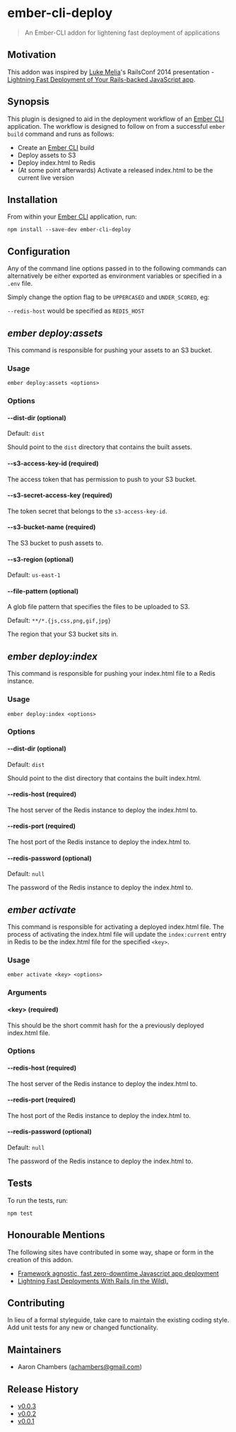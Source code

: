 # ember-cli-deploy

> An Ember-CLI addon for lightening fast deployment of applications

## Motivation

This addon was inspired by [Luke Melia][1]'s RailsConf 2014 presentation - [Lightning Fast Deployment of Your Rails-backed JavaScript app][2].

## Synopsis

This plugin is designed to aid in the deployment workflow of an [Ember CLI][5] application. The workflow is designed to follow on from a successful `ember build` command and runs as follows:

- Create an [Ember CLI][5] build
- Deploy assets to S3
- Deploy index.html to Redis
- (At some point afterwards) Activate a released index.html to be the current live version

## Installation

From within your [Ember CLI][5] application, run:

```shell
npm install --save-dev ember-cli-deploy
```

## Configuration

Any of the command line options passed in to the following commands can alternatively be either exported as environment variables or specified in a `.env` file.

Simply change the option flag to be `UPPERCASED` and `UNDER_SCORED`, eg:

`--redis-host` would be specified as `REDIS_HOST`

## *ember deploy:assets*

This command is responsible for pushing your assets to an S3 bucket.

### Usage

```shell
ember deploy:assets <options>
```

### Options

#### --dist-dir (optional)
Default: `dist`

Should point to the `dist` directory that contains the built assets.

#### --s3-access-key-id (required)

The access token that has permission to push to your S3 bucket.

#### --s3-secret-access-key (required)

The token secret that belongs to the `s3-access-key-id`.

#### --s3-bucket-name (required)

The S3 bucket to push assets to.

#### --s3-region (optional)
Default: `us-east-1`

#### --file-pattern (optional)

A glob file pattern that specifies the files to be uploaded to S3.

Default: `**/*.{js,css,png,gif,jpg}`

The region that your S3 bucket sits in.

## *ember deploy:index*

This command is responsible for pushing your index.html file to a Redis instance.

### Usage

```shell
ember deploy:index <options>
```

### Options

#### --dist-dir (optional)
Default: `dist`

Should point to the dist directory that contains the built index.html.

#### --redis-host (required)

The host server of the Redis instance to deploy the index.html to.

#### --redis-port (required)

The host port of the Redis instance to deploy the index.html to.

#### --redis-password (optional)
Default: `null`

The password of the Redis instance to deploy the index.html to.

## *ember activate*

This command is responsible for activating a deployed index.html file.  The process of activating the index.html file will update the `index:current` entry in Redis to be the index.html file for the specified `<key>`.

### Usage

```shell
ember activate <key> <options>
```

### Arguments

#### \<key\> (required)

This should be the short commit hash for the a previously deployed index.html file.

### Options

#### --redis-host (required)

The host server of the Redis instance to deploy the index.html to.

#### --redis-port (required)

The host port of the Redis instance to deploy the index.html to.

#### --redis-password (optional)
Default: `null`

The password of the Redis instance to deploy the index.html to.

## Tests

To run the tests, run:

```shell
npm test
```

## Honourable Mentions

The following sites have contributed in some way, shape or form in the creation of this addon.

- [Framework agnostic, fast zero-downtime Javascript app deployment][3]
- [Lightning Fast Deployments With Rails (in the Wild).][4]

## Contributing
In lieu of a formal styleguide, take care to maintain the existing coding style. Add unit tests for any new or changed functionality.

## Maintainers

- Aaron Chambers (achambers@gmail.com)

## Release History
- [v0.0.3][8]
- [v0.0.2][7]
- [v0.0.1][6]

[1]: http://www.lukemelia.com "Luke Melia"
[2]: http://www.confreaks.com/videos/3324-railsconf-lightning-fast-deployment-of-your-rails-backed-javascript-app "Lightning Fast Deployment of Your Rails-backed JavaScript app"
[3]: https://medium.com/@feifanw/framework-agnostic-fast-zero-downtime-javascript-app-deployment-df40cf105622 "Framework agnostic, fast zero-downtime Javascript app deployment"
[4]: http://blog.abuiles.com/blog/2014/07/08/lightning-fast-deployments-with-rails/ "Lightning Fast Deployments With Rails (in the Wild)."
[5]: http://ember-cli.com "Ember CLI"
[6]: https://github.com/achambers/ember-cli-deploy/releases/tag/v0.0.1 "Release v0.0.1"
[7]: https://github.com/achambers/ember-cli-deploy/releases/tag/v0.0.2 "Release v0.0.2"
[8]: https://github.com/achambers/ember-cli-deploy/releases/tag/v0.0.3 "Release v0.0.3"
